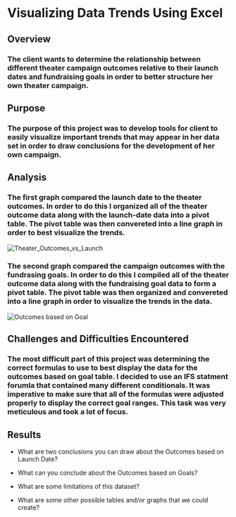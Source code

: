 # Visualizing Data Trends Using Excel

## Overview
### The client wants to determine the relationship between different theater campaign outcomes relative to their launch dates and fundraising goals in order to better structure her own theater campaign. 


## Purpose
### The purpose of this project was to develop tools for client to easily visualize important trends that may appear in her data set in order to draw conclusions for the development of her own campaign. 


## Analysis 
### The first graph compared the launch date to the theater outcomes. In order to do this I organized all of the theater outcome data along with the launch-date data into a pivot table. The pivot table was then convereted into a line graph in order to best visualize the trends.
![Theater_Outcomes_vs_Launch](https://user-images.githubusercontent.com/100374924/155846360-92eb2128-302d-4611-84cc-e57418bc50e3.png)


### The second graph compared the campaign outcomes with the fundrasing goals.  In order to do this I compiled all of the theater outcome data along with the fundraising goal data to form a pivot table. The pivot table was then organized and convereted into a line graph in order to visualize the trends in the data.
![Outcomes based on Goal](https://user-images.githubusercontent.com/100374924/155848333-d7802032-8190-4a61-abbd-eb4f48d94a6f.png)

 
## Challenges and Difficulties Encountered
### The most difficult part of this project was determining the correct formulas to use to best display the data for the outcomes based on goal table. I decided to use an IFS statment forumla that contained many different conditionals. It was imperative to make sure that all of the formulas were adjusted properly to display the correct goal ranges. This task was very meticulous and took a lot of focus. 


## Results

- What are two conclusions you can draw about the Outcomes based on Launch Date?

- What can you conclude about the Outcomes based on Goals?

- What are some limitations of this dataset?

- What are some other possible tables and/or graphs that we could create?

